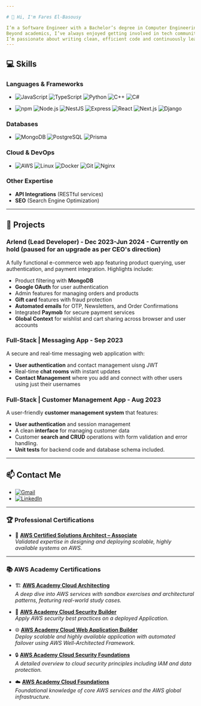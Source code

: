 ```yaml
---

# 👋 Hi, I'm Fares El-Basousy

I’m a Software Engineer with a Bachelor’s degree in Computer Engineering. I specialize in Full Stack Development, working mainly with the MERN stack, TypeScript, and related frameworks.
Beyond academics, I’ve always enjoyed getting involved in tech communities and collaborative projects. During college, I was actively engaged in student clubs like IEEE, took part in competitions like ICPC, and contributed to organizing technical workshops. I also had the chance to help build and grow developer communities from the ground up, and participated in several hackathons along the way.
I’m passionate about writing clean, efficient code and continuously learning new things — both through projects and from the people around me.
---
```


## 💻 **Skills**

### Languages & Frameworks
- ![JavaScript](https://img.shields.io/badge/-JavaScript-F7DF1E?logo=javascript&logoColor=black&style=flat-square)
![TypeScript](https://img.shields.io/badge/-TypeScript-007ACC?logo=typescript&logoColor=white&style=flat-square)
![Python](https://img.shields.io/badge/-Python-3776AB?logo=python&logoColor=white&style=flat-square)
![C++](https://img.shields.io/badge/-C++-00599C?logo=c%2B%2B&logoColor=white&style=flat-square)
![C#](https://img.shields.io/badge/-C%23-239120?logo=c-sharp&logoColor=white&style=flat-square)

- ![npm](https://img.shields.io/badge/-npm-CB3837?logo=npm&logoColor=white&style=flat-square)
![Node.js](https://img.shields.io/badge/-Node.js-339933?logo=node.js&logoColor=white&style=flat-square)
![NestJS](https://img.shields.io/badge/-NestJS-E0234E?logo=nestjs&logoColor=white&style=flat-square)
![Express](https://img.shields.io/badge/-Express-000000?logo=express&logoColor=white&style=flat-square)
![React](https://img.shields.io/badge/-React-61DAFB?logo=react&logoColor=black&style=flat-square)
![Next.js](https://img.shields.io/badge/-Next.js-000000?logo=nextdotjs&logoColor=white&style=flat-square)
![Django](https://img.shields.io/badge/-Django-092E20?logo=django&logoColor=white&style=flat-square)

### Databases
- ![MongoDB](https://img.shields.io/badge/-MongoDB-47A248?logo=mongodb&logoColor=white&style=flat-square)
![PostgreSQL](https://img.shields.io/badge/-PostgreSQL-336791?logo=postgresql&logoColor=white&style=flat-square)
![Prisma](https://img.shields.io/badge/-Prisma-2D3748?logo=prisma&logoColor=white&style=flat-square)

### Cloud & DevOps
- ![AWS](https://img.shields.io/badge/-AWS-232F3E?logo=amazon-aws&logoColor=white&style=flat-square)
![Linux](https://img.shields.io/badge/-Linux-FCC624?logo=linux&logoColor=black&style=flat-square)
![Docker](https://img.shields.io/badge/-Docker-2496ED?logo=docker&logoColor=white&style=flat-square)
![Git](https://img.shields.io/badge/-Git-F05032?logo=git&logoColor=white&style=flat-square)
![Nginx](https://img.shields.io/badge/-Nginx-009639?logo=nginx&logoColor=white&style=flat-square)

### Other Expertise
- **API Integrations** (RESTful services)
- **SEO** (Search Engine Optimization)

---

## 🚀 **Projects**

### Arlend (Lead Developer) - Dec 2023-Jun 2024 - **Currently on hold** (paused for an upgrade as per CEO's direction)

A fully functional e-commerce web app featuring product querying, user authentication, and payment integration. Highlights include:
- Product filtering with **MongoDB**
- **Google OAuth** for user authentication
- Admin features for managing orders and products
- **Gift card** features with fraud protection
- **Automated emails** for OTP, Newsletters, and Order Confirmations
- Integrated **Paymob** for secure payment services
- **Global Context** for wishlist and cart sharing across browser and user accounts

### Full-Stack | Messaging App - Sep 2023
A secure and real-time messaging web application with:
- **User authentication** and contact management uisng JWT
- Real-time **chat rooms** with instant updates
- **Contact Management** where you add and connect with other users using just their usernames

### Full-Stack | Customer Management App - Aug 2023
A user-friendly **customer management system** that features:
- **User authentication** and session management
- A clean **interface** for managing customer data
-  Customer **search and CRUD** operations with form validation and error handling.
-  **Unit tests** for backend code and database schema included. 

---

## 📫 **Contact Me**

- [![Gmail](https://img.shields.io/badge/Gmail-D14836?logo=gmail&logoColor=white&style=flat-square)](mailto:faresbasousy@gmail.com)
- [![LinkedIn](https://img.shields.io/badge/LinkedIn-0077B5?logo=linkedin&logoColor=white&style=flat-square)](https://www.linkedin.com/in/fares-el-basousy-87424b167)
---

### 🏆 **Professional Certifications**
- 🏅 **[AWS Certified Solutions Architect – Associate](https://www.credly.com/badges/541537db-4498-4141-b62f-b214778c12ef/public_url)**  
  *Validated expertise in designing and deploying scalable, highly available systems on AWS.*

---

### 📚 **AWS Academy Certifications**

- 🏗️ **[AWS Academy Cloud Architecting](https://www.credly.com/badges/664cea6f-9ecc-48d9-88e4-53ae85733048/public_url)**  
  *A deep dive into AWS services with sandbox exercises and architectural patterns, featuring real-world study cases.*

- 🔐 **[AWS Academy Cloud Security Builder](https://www.credly.com/badges/0a41abae-c7d4-4a31-8237-260270c60ba2/public_url)**  
  *Apply AWS security best practices on a deployed Application.*

- 🌐 **[AWS Academy Cloud Web Application Builder](https://www.credly.com/badges/37fa2fbd-64db-44ec-96cd-faacdb95e315/public_url)**  
  *Deploy scalable and highly available application with automated failover using AWS Well-Architected Framework.*

- 🔒 **[AWS Academy Cloud Security Foundations](https://www.credly.com/badges/45a3da15-d8e3-4136-abb6-d4bd61afefb7/public_url)**  
  *A detailed overview to cloud security principles including IAM and data protection.*

- ☁️ **[AWS Academy Cloud Foundations](https://www.credly.com/badges/4bfb97ad-e9b9-4c64-9af8-5e5fad0382fc/linked_in?t=sj18gt)**  
  *Foundational knowledge of core AWS services and the AWS global infrastructure.*

